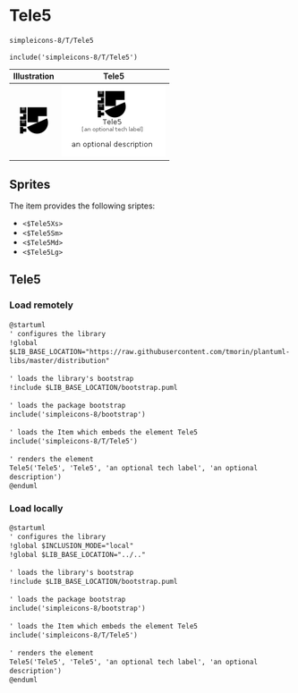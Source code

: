 # Tele5


```text
simpleicons-8/T/Tele5
```

```text
include('simpleicons-8/T/Tele5')
```



| Illustration | Tele5 |
| :---: | :---: |
| ![illustration for Illustration](../../simpleicons-8/T/Tele5.png) | ![illustration for Tele5](../../simpleicons-8/T/Tele5.Local.png) |



## Sprites
The item provides the following sriptes:

- `<$Tele5Xs>`
- `<$Tele5Sm>`
- `<$Tele5Md>`
- `<$Tele5Lg>`





## Tele5

### Load remotely
```plantuml
@startuml
' configures the library
!global $LIB_BASE_LOCATION="https://raw.githubusercontent.com/tmorin/plantuml-libs/master/distribution"

' loads the library's bootstrap
!include $LIB_BASE_LOCATION/bootstrap.puml

' loads the package bootstrap
include('simpleicons-8/bootstrap')

' loads the Item which embeds the element Tele5
include('simpleicons-8/T/Tele5')

' renders the element
Tele5('Tele5', 'Tele5', 'an optional tech label', 'an optional description')
@enduml
```

### Load locally
```plantuml
@startuml
' configures the library
!global $INCLUSION_MODE="local"
!global $LIB_BASE_LOCATION="../.."

' loads the library's bootstrap
!include $LIB_BASE_LOCATION/bootstrap.puml

' loads the package bootstrap
include('simpleicons-8/bootstrap')

' loads the Item which embeds the element Tele5
include('simpleicons-8/T/Tele5')

' renders the element
Tele5('Tele5', 'Tele5', 'an optional tech label', 'an optional description')
@enduml
```

